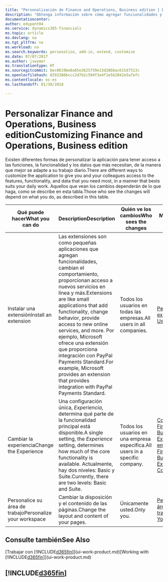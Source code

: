 ```yaml
---
title: "Personalización de Finance and Operations, Business edition | Documentos de Microsoft"
description: "Obtenga información sobre cómo agregar funcionalidades y personalizar Finance and Operations, Business edition."
documentationcenter: 
author: edupont04
ms.service: dynamics365-financials
ms.topic: article
ms.devlang: na
ms.tgt_pltfrm: na
ms.workload: na
ms.search.keywords: personalize, add-in, extend, customize
ms.date: 07/07/2017
ms.author: jswymer
ms.translationtype: HT
ms.sourcegitcommit: bec0619be0a65e3625759e13d2866ac615d7513c
ms.openlocfilehash: 8292386bccc2d7b2c594f3e4f1e5b2042e5a7efc
ms.contentlocale: es-es
ms.lasthandoff: 01/30/2018

---
```

# <a name="customizing-finance-and-operations-business-edition"></a><span data-ttu-id="8f0bb-103">Personalizar Finance and Operations, Business edition</span><span class="sxs-lookup"><span data-stu-id="8f0bb-103">Customizing Finance and Operations, Business edition</span></span>
<!--NAV # Customizing Dynamics NAV -->
<span data-ttu-id="8f0bb-104">Existen diferentes formas de personalizar la aplicación para tener acceso a las funciones, la funcionalidad y los datos que más necesitan, de la manera que mejor se adapte a su trabajo diario.</span><span class="sxs-lookup"><span data-stu-id="8f0bb-104">There are different ways to customize the application to give you and your colleagues access to the features, functionality, and data that you need most, in a manner that bests suits your daily work.</span></span> <span data-ttu-id="8f0bb-105">Aquellos que vean los cambios dependerán de lo que haga, como se describe en esta tabla.</span><span class="sxs-lookup"><span data-stu-id="8f0bb-105">Those who see the changes will depend on what you do, as described in this table.</span></span> 

| <span data-ttu-id="8f0bb-106">Qué puede hacer</span><span class="sxs-lookup"><span data-stu-id="8f0bb-106">What you can do</span></span>    |  <span data-ttu-id="8f0bb-107">Description</span><span class="sxs-lookup"><span data-stu-id="8f0bb-107">Description</span></span>  |  <span data-ttu-id="8f0bb-108">Quién ve los cambios</span><span class="sxs-lookup"><span data-stu-id="8f0bb-108">Who sees the changes</span></span>  |  <span data-ttu-id="8f0bb-109">Más información</span><span class="sxs-lookup"><span data-stu-id="8f0bb-109">More information</span></span>  |
|-----|---------------|---------|-------|
|<span data-ttu-id="8f0bb-110">Instalar una extensión</span><span class="sxs-lookup"><span data-stu-id="8f0bb-110">Install an extension</span></span>|<span data-ttu-id="8f0bb-111">Las extensiones son como pequeñas aplicaciones que agregan funcionalidades, cambian el comportamiento, proporcionan acceso a nuevos servicios en línea y más.</span><span class="sxs-lookup"><span data-stu-id="8f0bb-111">Extensions are like small applications that add functionality, change behavior, provide access to new online services, and more.</span></span> <span data-ttu-id="8f0bb-112">Por ejemplo, Microsoft ofrece una extensión que proporciona integración con PayPal Payments Standard.</span><span class="sxs-lookup"><span data-stu-id="8f0bb-112">For example, Microsoft provides an extension that provides integration with PayPal Payments Standard.</span></span>|<span data-ttu-id="8f0bb-113">Todos los usuarios en todas las empresas.</span><span class="sxs-lookup"><span data-stu-id="8f0bb-113">All users in all companies.</span></span>|[<span data-ttu-id="8f0bb-114">Personalizar con extensiones</span><span class="sxs-lookup"><span data-stu-id="8f0bb-114">Customizing Using Extensions</span></span>](ui-extensions.md)|
|<span data-ttu-id="8f0bb-115">Cambiar la experiencia</span><span class="sxs-lookup"><span data-stu-id="8f0bb-115">Change the Experience</span></span>|<span data-ttu-id="8f0bb-116">Una configuración única, *Experiencia*, determina qué parte de la funcionalidad principal está disponible.</span><span class="sxs-lookup"><span data-stu-id="8f0bb-116">A single setting, the *Experience* setting, determines how much of the core functionality is available.</span></span> <span data-ttu-id="8f0bb-117">Actualmente, hay dos niveles: Basic y Suite.</span><span class="sxs-lookup"><span data-stu-id="8f0bb-117">Currently, there are two levels: Basic and Suite.</span></span>|<span data-ttu-id="8f0bb-118">Todos los usuarios en una empresa específica.</span><span class="sxs-lookup"><span data-stu-id="8f0bb-118">All users in a specific company.</span></span>|[<span data-ttu-id="8f0bb-119">Configuración de Finance and Operations, Business edition Experience para una empresa</span><span class="sxs-lookup"><span data-stu-id="8f0bb-119">Configuring the Finance and Operations, Business edition Experience for a Company</span></span>](ui-experiences.md)|
|<span data-ttu-id="8f0bb-120">Personalice su área de trabajo</span><span class="sxs-lookup"><span data-stu-id="8f0bb-120">Personalize your workspace</span></span>|<span data-ttu-id="8f0bb-121">Cambiar la disposición y el contenido de las páginas.</span><span class="sxs-lookup"><span data-stu-id="8f0bb-121">Change the layout and content of your pages.</span></span>|<span data-ttu-id="8f0bb-122">Únicamente usted.</span><span class="sxs-lookup"><span data-stu-id="8f0bb-122">Only you.</span></span>|[<span data-ttu-id="8f0bb-123">Personalización de su área de trabajo</span><span class="sxs-lookup"><span data-stu-id="8f0bb-123">Personalizing Your Workspace</span></span>](ui-personalization-user.md)|

## <a name="see-also"></a><span data-ttu-id="8f0bb-124">Consulte también</span><span class="sxs-lookup"><span data-stu-id="8f0bb-124">See Also</span></span> 
<span data-ttu-id="8f0bb-125">[Trabajar con [!INCLUDE[d365fin](includes/d365fin_md.md)]](ui-work-product.md)</span><span class="sxs-lookup"><span data-stu-id="8f0bb-125">[Working with [!INCLUDE[d365fin](includes/d365fin_md.md)]](ui-work-product.md)</span></span>  

## [!INCLUDE[d365fin](includes/free_trial_md.md)]

